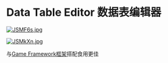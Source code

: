# Data Table Editor 数据表编辑器 
 
 [![JSMF6s.jpg](https://s1.ax1x.com/2020/04/14/JSMF6s.jpg)](https://imgchr.com/i/JSMF6s)
 
 [![JSMkXn.jpg](https://s1.ax1x.com/2020/04/14/JSMkXn.jpg)](https://imgchr.com/i/JSMkXn)
 
与[Game Framework框架](https://gameframework.cn/)搭配食用更佳
 
